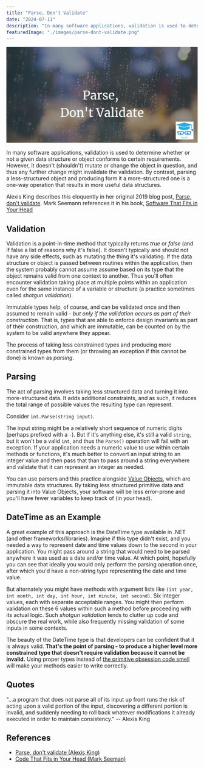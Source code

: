 ```yaml
---
title: "Parse, Don't Validate"
date: "2024-07-11"
description: "In many software applications, validation is used to determine whether or not a given data structure or object conforms to certain requirements. However, it doesn't (shouldn't) mutate or change the object in question, and thus any further change might invalidate the validation. By contrast, parsing a less-structured object and producing form it a more-structured one is a one-way operation that results in more useful data structures."
featuredImage: "./images/parse-dont-validate.png"
---
```


![Parse, Don't Validate](images/parse-dont-validate.png)

In many software applications, validation is used to determine whether or not a given data structure or object conforms to certain requirements. However, it doesn't (shouldn't) mutate or change the object in question, and thus any further change might invalidate the validation. By contrast, parsing a less-structured object and producing form it a more-structured one is a one-way operation that results in more useful data structures.

Alexis King describes this eloquently in her original 2019 blog post, [Parse, don't validate](https://lexi-lambda.github.io/blog/2019/11/05/parse-don-t-validate/). Mark Seemann references it in his book, [Software That Fits in Your Head](https://amzn.to/3xTL8NO)

## Validation

Validation is a point-in-time method that typically returns *true* or *false* (and if false a list of reasons why it's false). It doesn't typically and should not have any side effects, such as mutating the thing it's validating. If the data structure or object is passed between routines within the application, then the system probably cannot assume assume based on its type that the object remains valid from one context to another. Thus you'll often encounter validation taking place at multiple points within an application even for the same instance of a variable or structure (a practice sometimes called *shotgun validation*).

Immutable types help, of course, and can be validated once and then assumed to remain valid - *but only if the validation occurs as part of their construction*. That is, types that are able to enforce design invariants as part of their construction, and which are immutable, can be counted on by the system to be valid anywhere they appear.

The process of taking less constrained types and producing more constrained types from them (or throwing an exception if this cannot be done) is known as *parsing*.

## Parsing

The act of parsing involves taking less structured data and turning it into more-structured data. It adds additional constraints, and as such, it reduces the total range of possible values the resulting type can represent.

Consider `int.Parse(string input)`.

The input string might be a relatively short sequence of numeric digits (perhaps prefixed with a `-`). But if it's anything else, it's still a valid `string`, but it won't be a valid `int`, and thus the `Parse()` operation will fail with an exception. If your application needs a numeric value to use within certain methods or functions, it's much better to convert an input string to an integer value and then pass that than to pass around a string everywhere and validate that it can represent an integer as needed.

You can use parsers and this practice alongside [Value Objects](/domain-driven-design/value-object), which are immutable data structures. By taking less structured primitive data and parsing it into Value Objects, your software will be less error-prone and you'll have fewer variables to keep track of (in your head).

## DateTime as an Example

A great example of this approach is the DateTime type available in .NET (and other frameworks/libraries). Imagine if this type didn't exist, and you needed a way to represent date and time values down to the second in your application. You might pass around a string that would need to be parsed anywhere it was used as a date and/or time value. At which point, hopefully you can see that ideally you would only perform the parsing operation once, after which you'd have a non-string type representing the date and time value.

But alternately you might have methods with argument lists like `(int year, int month, int day, int hour, int minute, int second)`. Six integer values, each with separate acceptable ranges. You might then perform validation on these 6 values within such a method before proceeding with its actual logic. Such *shotgun validation* tends to clutter up code and obscure the real work, while also frequently missing validation of some inputs in some contexts.

The beauty of the DateTime type is that developers can be confident that it is always valid. **That's the point of parsing - to produce a higher level more constrained type that doesn't require validation because it cannot be invalid.** Using proper types instead of [the primitive obsession code smell](/antipatterns/code-smells) will make your methods easier to write correctly.

## Quotes

"...a program that does not parse all of its input up front runs the risk of acting upon a valid portion of the input, discovering a different portion is invalid, and suddenly needing to roll back whatever modifications it already executed in order to maintain consistency." -- Alexis King

## References

- [Parse, don't validate (Alexis King)](https://lexi-lambda.github.io/blog/2019/11/05/parse-don-t-validate/)
- [Code That Fits in Your Head (Mark Seeman)](https://amzn.to/3xTL8NO)